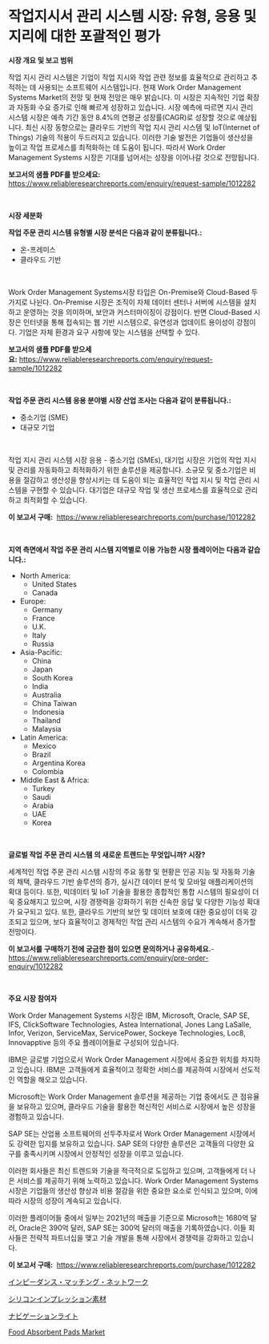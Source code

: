 <p><h1>작업지시서 관리 시스템 시장: 유형, 응용 및 지리에 대한 포괄적인 평가</h1></p><p><strong>시장 개요 및 보고 범위</strong></p>
<p><p>작업 지시 관리 시스템은 기업이 작업 지시와 작업 관련 정보를 효율적으로 관리하고 추적하는 데 사용되는 소프트웨어 시스템입니다. 현재 Work Order Management Systems Market의 전망 및 현재 전망은 매우 밝습니다. 이 시장은 지속적인 기업 확장과 자동화 수요 증가로 인해 빠르게 성장하고 있습니다. 시장 예측에 따르면 지시 관리 시스템 시장은 예측 기간 동안 8.4%의 연평균 성장률(CAGR)로 성장할 것으로 예상됩니다. 최신 시장 동향으로는 클라우드 기반의 작업 지시 관리 시스템 및 IoT(Internet of Things) 기술의 적용이 두드러지고 있습니다. 이러한 기술 발전은 기업들이 생산성을 높이고 작업 프로세스를 최적화하는 데 도움이 됩니다. 따라서 Work Order Management Systems 시장은 기대를 넘어서는 성장을 이어나갈 것으로 전망됩니다.</p></p>
<p><strong>보고서의 샘플 PDF를 받으세요:</strong> <a href="https://www.reliableresearchreports.com/enquiry/request-sample/1012282">https://www.reliableresearchreports.com/enquiry/request-sample/1012282</a></p>
<p>&nbsp;</p>
<p><strong>시장 세분화</strong></p>
<p><strong>작업 주문 관리 시스템 유형별 시장 분석은 다음과 같이 분류됩니다.:</strong></p>
<p><ul><li>온-프레미스</li><li>클라우드 기반</li></ul></p>
<p>&nbsp;</p>
<p><p>Work Order Management Systems시장 타입은 On-Premise와 Cloud-Based 두 가지로 나뉜다. On-Premise 시장은 조직이 자체 데이터 센터나 서버에 시스템을 설치하고 운영하는 것을 의미하며, 보안과 커스터마이징이 강점이다. 반면 Cloud-Based 시장은 인터넷을 통해 접속되는 웹 기반 시스템으로, 유연성과 업데이트 용이성이 강점이다. 기업은 자체 환경과 요구 사항에 맞는 시스템을 선택할 수 있다.</p></p>
<p><strong>보고서의 샘플 PDF를 받으세요:</strong>&nbsp;<a href="https://www.reliableresearchreports.com/enquiry/request-sample/1012282">https://www.reliableresearchreports.com/enquiry/request-sample/1012282</a></p>
<p>&nbsp;</p>
<p><strong> 작업 주문 관리 시스템 응용 분야별 시장 산업 조사는 다음과 같이 분류됩니다.:</strong></p>
<p><ul><li>중소기업 (SME)</li><li>대규모 기업</li></ul></p>
<p>&nbsp;</p>
<p><p>작업 지시 관리 시스템 시장 응용 - 중소기업 (SMEs), 대기업 시장은 기업의 작업 지시 및 관리를 자동화하고 최적화하기 위한 솔루션을 제공합니다. 소규모 및 중소기업은 비용을 절감하고 생산성을 향상시키는 데 도움이 되는 효율적인 작업 지시 및 작업 관리 시스템을 구현할 수 있습니다. 대기업은 대규모 작업 및 생산 프로세스를 효율적으로 관리하고 최적화할 수 있습니다.</p></p>
<p><strong>이 보고서 구매:</strong>&nbsp; <a href="https://www.reliableresearchreports.com/purchase/1012282">https://www.reliableresearchreports.com/purchase/1012282</a></p>
<p>&nbsp;</p>
<p><strong>지역 측면에서 작업 주문 관리 시스템 지역별로 이용 가능한 시장 플레이어는 다음과 같습니다.:</strong></p>
<p><ul>
    <li>
        North America:
        <ul>
            <li>United States</li>
            <li>Canada</li>
        </ul>
    </li>
    <li>
        Europe:
        <ul>
            <li>Germany</li>
            <li>France</li>
            <li>U.K.</li>
            <li>Italy</li>
            <li>Russia</li>
        </ul>
    </li>
    <li>
        Asia-Pacific:
        <ul>
            <li>China</li>
            <li>Japan</li>
            <li>South Korea</li>
            <li>India</li>
            <li>Australia</li>
            <li>China Taiwan</li>
            <li>Indonesia</li>
            <li>Thailand</li>
            <li>Malaysia</li>
        </ul>
    </li>
    <li>
        Latin America:
        <ul>
            <li>Mexico</li>
            <li>Brazil</li>
            <li>Argentina Korea</li>
            <li>Colombia</li>
        </ul>
    </li>
    <li>
        Middle East & Africa:
        <ul>
            <li>Turkey</li>
            <li>Saudi</li>
            <li>Arabia</li>
            <li>UAE</li>
            <li>Korea</li>
        </ul>
    </li>
    </ul></p>
<p>&nbsp;</p>
<p><strong>글로벌 작업 주문 관리 시스템 의 새로운 트렌드는 무엇입니까? 시장?</strong></p>
<p><p>세계적인 작업 주문 관리 시스템 시장의 주요 동향 및 현황은 인공 지능 및 자동화 기술의 채택, 클라우드 기반 솔루션의 증가, 실시간 데이터 분석 및 모바일 애플리케이션의 확대 등이다. 또한, 빅데이터 및 IoT 기술을 활용한 종합적인 통합 시스템의 필요성이 더욱 중요해지고 있으며, 시장 경쟁력을 강화하기 위한 신속한 응답 및 다양한 기능성 확대가 요구되고 있다. 또한, 클라우드 기반의 보안 및 데이터 보호에 대한 중요성이 더욱 강조되고 있으며, 보다 효율적이고 경제적인 작업 관리 시스템의 수요가 계속해서 증가할 전망이다.</p></p>
<p><strong>이 보고서를 구매하기 전에 궁금한 점이 있으면 문의하거나 공유하세요.</strong>- <a href="https://www.reliableresearchreports.com/enquiry/pre-order-enquiry/1012282">https://www.reliableresearchreports.com/enquiry/pre-order-enquiry/1012282</a></p>
<p>&nbsp;</p>
<p><strong>주요 시장 참여자</strong></p>
<p><p>Work Order Management Systems 시장은 IBM, Microsoft, Oracle, SAP SE, IFS, ClickSoftware Technologies, Astea International, Jones Lang LaSalle, Infor, Verizon, ServiceMax, ServicePower, Sockeye Technologies, Loc8, Innovapptive 등의 주요 플레이어들로 구성되어 있습니다.</p><p>IBM은 글로벌 기업으로서 Work Order Management 시장에서 중요한 위치를 차지하고 있습니다. IBM은 고객들에게 효율적이고 정확한 서비스를 제공하여 시장에서 선도적인 역할을 해오고 있습니다.</p><p>Microsoft는 Work Order Management 솔루션을 제공하는 기업 중에서도 큰 점유율을 보유하고 있으며, 클라우드 기술을 활용한 혁신적인 서비스로 시장에서 높은 성장을 경험하고 있습니다.</p><p>SAP SE는 산업용 소프트웨어의 선두주자로서 Work Order Management 시장에서도 강력한 입지를 보유하고 있습니다. SAP SE의 다양한 솔루션은 고객들의 다양한 요구를 충족시키며 시장에서 안정적인 성장을 이루고 있습니다.</p><p>이러한 회사들은 최신 트렌드와 기술을 적극적으로 도입하고 있으며, 고객들에게 더 나은 서비스를 제공하기 위해 노력하고 있습니다. Work Order Management Systems 시장은 기업들의 생산성 향상과 비용 절감을 위한 중요한 요소로 인식되고 있으며, 이에 따라 시장의 성장이 계속되고 있습니다.</p><p>이러한 플레이어들 중에서 일부는 2021년의 매출을 기준으로 Microsoft는 1680억 달러, Oracle은 390억 달러, SAP SE는 300억 달러의 매출을 기록하였습니다. 이들 회사들은 전략적 파트너십을 맺고 기술 개발을 통해 시장에서 경쟁력을 강화하고 있습니다.</p></p>
<p><strong>이 보고서 구매:</strong>&nbsp;&nbsp;<a href="https://www.reliableresearchreports.com/purchase/1012282">https://www.reliableresearchreports.com/purchase/1012282</a></p>
<p><p><a href="https://github.com/oqoeusbvpadwjs08/Market-Research-Report-List-1/blob/main/27484336890.md">インピーダンス・マッチング・ネットワーク</a></p><p><a href="https://medium.com/@novastamm2023/%E3%82%B7%E3%83%AA%E3%82%B3%E3%83%BC%E3%83%B3%E5%8D%B0%E8%B1%A1%E6%9D%90%E6%96%99%E5%B8%82%E5%A0%B4%E3%83%A1%E3%83%88%E3%83%AA%E3%83%83%E3%82%AF%E3%82%B9%E3%81%AE%E3%83%87%E3%82%B3%E3%83%BC%E3%83%87%E3%82%A3%E3%83%B3%E3%82%B0-%E5%B8%82%E5%A0%B4%E3%82%B7%E3%82%A7%E3%82%A2-%E3%83%88%E3%83%AC%E3%83%B3%E3%83%89-%E6%88%90%E9%95%B7%E3%83%91%E3%82%BF%E3%83%BC%E3%83%B3-3e79255e7075">シリコンインプレッション素材</a></p><p><a href="https://medium.com/@carlieshields/%E3%83%8A%E3%83%93%E3%82%B2%E3%83%BC%E3%82%B7%E3%83%A7%E3%83%B3%E3%83%A9%E3%82%A4%E3%83%88%E5%B8%82%E5%A0%B4-2031%E5%B9%B4%E3%81%BE%E3%81%A7%E3%81%AE%E6%88%90%E5%8A%9F%E3%81%97%E3%81%9F%E3%83%93%E3%82%B8%E3%83%8D%E3%82%B9%E6%88%A6%E7%95%A5%E3%81%AE%E9%8D%B5-a512f8f55c63">ナビゲーションライト</a></p><p><a href="https://github.com/RichRobinson5/Market-Research-Report-List-4/blob/main/food-absorbent-pads-market.md">Food Absorbent Pads Market</a></p></p>
